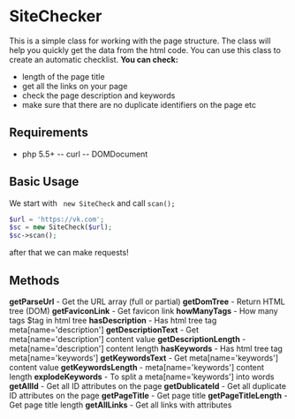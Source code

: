 # SiteChecker
This is a simple class for working with the page structure. The class will help you quickly get the data from the html code.
You can use this class to create an automatic checklist.
**You can check:**
- length of the page title
- get all the links on your page
- check the page description and keywords
- make sure that there are no duplicate identifiers on the page
etc
## Requirements
 - php 5.5+
 -- curl
 -- DOMDocument
## Basic Usage
We start with ``` new SiteCheck``` and call ```scan();```

```php
$url = 'https://vk.com';
$sc = new SiteCheck($url);
$sc->scan();
```
after that we can make requests!

## Methods

**getParseUrl** - Get the URL array (full or partial)
**getDomTree** - Return HTML tree (DOM)
**getFaviconLink** - Get favicon link
**howManyTags** - How many tags $tag in html tree
**hasDescription** - Has html tree tag meta[name='description']
**getDescriptionText** - Get meta[name='description'] content value
**getDescriptionLength** - meta[name='description'] content length
**hasKeywords** - Has html tree tag meta[name='keywords']
**getKeywordsText** - Get meta[name='keywords'] content value
**getKeywordsLength** - meta[name='keywords'] content length
**explodeKeywords** - To split a meta[name='keywords'] into words
**getAllId** - Get all ID attributes on the page
**getDublicateId** - Get all duplicate ID attributes on the page
**getPageTitle** - Get page title
**getPageTitleLength** - Get page title length
**getAllLinks** - Get all links with attributes
